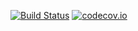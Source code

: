 [![Build Status](https://travis-ci.org/afterwise/aw-debug.svg?branch=master)](https://travis-ci.org/afterwise/aw-debug) [![codecov.io](https://codecov.io/github/afterwise/aw-debug/coverage.svg?branch=master)](https://codecov.io/github/afterwise/aw-debug?branch=master)
